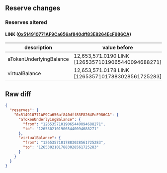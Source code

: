 ## Reserve changes

### Reserves altered

#### LINK ([0x514910771AF9Ca656af840dff83E8264EcF986CA](https://etherscan.io/address/0x514910771AF9Ca656af840dff83E8264EcF986CA))

| description | value before | value after |
| --- | --- | --- |
| aTokenUnderlyingBalance | 12,653,571.0190 LINK [12653571019065440094688271] | 12,653,021.0190 LINK [12653021019065440094688271] |
| virtualBalance | 12,653,571.0178 LINK [12653571017883028561725283] | 12,653,021.0178 LINK [12653021017883028561725283] |


## Raw diff

```json
{
  "reserves": {
    "0x514910771AF9Ca656af840dff83E8264EcF986CA": {
      "aTokenUnderlyingBalance": {
        "from": "12653571019065440094688271",
        "to": "12653021019065440094688271"
      },
      "virtualBalance": {
        "from": "12653571017883028561725283",
        "to": "12653021017883028561725283"
      }
    }
  }
}
```